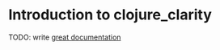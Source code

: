 # Introduction to clojure_clarity

TODO: write [great documentation](http://jacobian.org/writing/what-to-write/)
